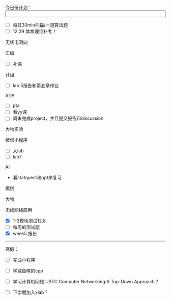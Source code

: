 今日份计划：<input type="text" value="" style="width:100%;"><u></u></input>

- [ ] 每日30min托福/一道算法题
- [ ] 12.29 体育理论补考！

无线电测向


汇编

- [ ] 补课

计组
  
- [ ] lab 5报告和第五章作业

ADS  

- [ ] pta
- [ ] 看yy课
- [ ] 周末完成project，并且提交报告和discussion 

大物实验


微信小程序

- [ ] 大lab
- [ ] lab7

AI

- 看statquest和ppt来复习

概统

大物


无线网络应用

- [x] 1-3模块测试12.8
- [ ] 每周的测试题
- [x] week5 报告 

---

寒假：

- [ ] 完成小程序

- [ ] 学咸鱼暄的cpp

- [ ] 学习计算机网络 USTC Computer Networking:A Top-Down Approach？

- [ ] 下学期加入xlab？ 


